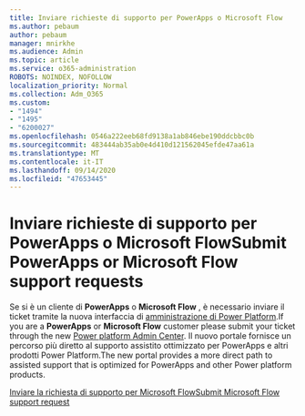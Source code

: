 ```yaml
---
title: Inviare richieste di supporto per PowerApps o Microsoft Flow
ms.author: pebaum
author: pebaum
manager: mnirkhe
ms.audience: Admin
ms.topic: article
ms.service: o365-administration
ROBOTS: NOINDEX, NOFOLLOW
localization_priority: Normal
ms.collection: Adm_O365
ms.custom:
- "1494"
- "1495"
- "6200027"
ms.openlocfilehash: 0546a222eeb68fd9138a1ab846ebe190ddcbbc0b
ms.sourcegitcommit: 483444ab35ab0e4d410d121562045efde47aa61a
ms.translationtype: MT
ms.contentlocale: it-IT
ms.lasthandoff: 09/14/2020
ms.locfileid: "47653445"
---
```

# <a name="submit-powerapps-or-microsoft-flow-support-requests"></a><span data-ttu-id="db6c1-102">Inviare richieste di supporto per PowerApps o Microsoft Flow</span><span class="sxs-lookup"><span data-stu-id="db6c1-102">Submit PowerApps or Microsoft Flow support requests</span></span>

<span data-ttu-id="db6c1-103">Se si è un cliente di **PowerApps** o **Microsoft Flow** , è necessario inviare il ticket tramite la nuova interfaccia di [amministrazione di Power Platform](https://admin.powerplatform.microsoft.com/support?newTicket&product=15819).</span><span class="sxs-lookup"><span data-stu-id="db6c1-103">If you are a **PowerApps** or **Microsoft Flow** customer please submit your ticket through the new [Power platform Admin Center](https://admin.powerplatform.microsoft.com/support?newTicket&product=15819).</span></span> <span data-ttu-id="db6c1-104">Il nuovo portale fornisce un percorso più diretto al supporto assistito ottimizzato per PowerApps e altri prodotti Power Platform.</span><span class="sxs-lookup"><span data-stu-id="db6c1-104">The new portal provides a more direct path to assisted support that is optimized for PowerApps and other Power platform products.</span></span>

[<span data-ttu-id="db6c1-105">Inviare la richiesta di supporto per Microsoft Flow</span><span class="sxs-lookup"><span data-stu-id="db6c1-105">Submit Microsoft Flow support request</span></span>](https://admin.powerplatform.microsoft.com/support?newTicket&product=Flow)
